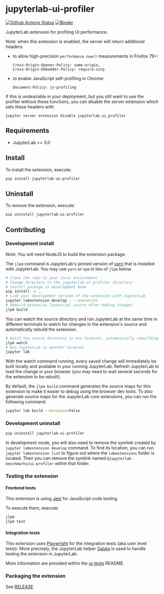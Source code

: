 # jupyterlab-ui-profiler

[![Github Actions Status](https://github.com/jupyterlab/ui-profiler/workflows/Build/badge.svg)](https://github.com/jupyterlab/ui-profiler/actions/workflows/build.yml)
[![Binder](https://mybinder.org/badge_logo.svg)](https://mybinder.org/v2/gh/jupyterlab/ui-profiler/main?urlpath=lab)

JupyterLab extension for profiling UI performance.

Note: when this extension is enabled, the server will return additional headers:

- to allow high-precision `performance.now()` measurements in Firefox 79+:
  ```
  Cross-Origin-Opener-Policy: same-origin,
  Cross-Origin-Embedder-Policy: require-corp
  ```

- to enable JavaScript self-profiling in Chrome:
  ```
  Document-Policy: js-profiling
  ```

If this is undesirable in your deployment, but you still want to use the profiler without these functions,
you can disable the server extension which sets these headers with:

```
jupyter server extension disable jupyterlab_ui_profiler
```

## Requirements

- JupyterLab >= 3.0

## Install

To install the extension, execute:

```bash
pip install jupyterlab-ui-profiler
```

## Uninstall

To remove the extension, execute:

```bash
pip uninstall jupyterlab-ui-profiler
```

## Contributing

### Development install

Note: You will need NodeJS to build the extension package.

The `jlpm` command is JupyterLab's pinned version of
[yarn](https://yarnpkg.com/) that is installed with JupyterLab. You may use
`yarn` or `npm` in lieu of `jlpm` below.

```bash
# Clone the repo to your local environment
# Change directory to the jupyterlab-ui-profiler directory
# Install package in development mode
pip install -e .
# Link your development version of the extension with JupyterLab
jupyter labextension develop . --overwrite
# Rebuild extension Typescript source after making changes
jlpm build
```

You can watch the source directory and run JupyterLab at the same time in different terminals to watch for changes in the extension's source and automatically rebuild the extension.

```bash
# Watch the source directory in one terminal, automatically rebuilding when needed
jlpm watch
# Run JupyterLab in another terminal
jupyter lab
```

With the watch command running, every saved change will immediately be built locally and available in your running JupyterLab. Refresh JupyterLab to load the change in your browser (you may need to wait several seconds for the extension to be rebuilt).

By default, the `jlpm build` command generates the source maps for this extension to make it easier to debug using the browser dev tools. To also generate source maps for the JupyterLab core extensions, you can run the following command:

```bash
jupyter lab build --minimize=False
```

### Development uninstall

```bash
pip uninstall jupyterlab-ui-profiler
```

In development mode, you will also need to remove the symlink created by `jupyter labextension develop`
command. To find its location, you can run `jupyter labextension list` to figure out where the `labextensions`
folder is located. Then you can remove the symlink named `@jupyterlab-benchmarks/ui-profiler` within that folder.

### Testing the extension

#### Frontend tests

This extension is using [Jest](https://jestjs.io/) for JavaScript code testing.

To execute them, execute:

```sh
jlpm
jlpm test
```

#### Integration tests

This extension uses [Playwright](https://playwright.dev/docs/intro/) for the integration tests (aka user level tests).
More precisely, the JupyterLab helper [Galata](https://github.com/jupyterlab/jupyterlab/tree/master/galata) is used to handle testing the extension in JupyterLab.

More information are provided within the [ui-tests](./ui-tests/README.md) README.

### Packaging the extension

See [RELEASE](RELEASE.md)
